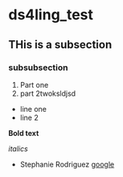 # ds4ling_test

## THis is a subsection

### subsubsection

1. Part one
2. part 2twoksldjsd

- line one
- line 2

**Bold text**

*italics*


- Stephanie Rodriguez [google](www.google.com)